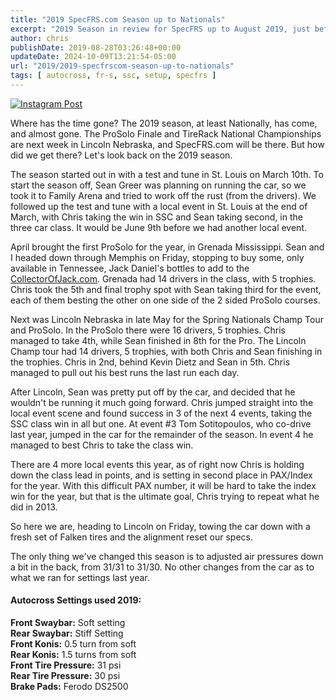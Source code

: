 ```yaml
---
title: "2019 SpecFRS.com Season up to Nationals"
excerpt: "2019 Season in review for SpecFRS up to August 2019, just before the 2019 Solo Nationals. Also listed are our settings for the car setup."
author: chris
publishDate: 2019-08-28T03:26:48+00:00
updateDate: 2024-10-09T13:21:54-05:00
url: "2019/2019-specfrscom-season-up-to-nationals"
tags: [ autocross, fr-s, ssc, setup, specfrs ]
---
```


[![Instagram Post](https://www.instagram.com/p/BwS-GexFfU8/)](https://www.instagram.com/p/BwS-GexFfU8/ "View this post on Instagram")

Where has the time gone? The 2019 season, at least Nationally, has come, and almost gone. The ProSolo Finale and TireRack National Championships are next week in Lincoln Nebraska, and SpecFRS.com will be there. But how did we get there? Let's look back on the 2019 season.

The season started out in with a test and tune in St. Louis on March 10th. To start the season off, Sean Greer was planning on running the car, so we took it to Family Arena and tried to work off the rust (from the drivers). We followed up the test and tune with a local event in St. Louis at the end of March, with Chris taking the win in SSC and Sean taking second, in the three car class. It would be June 9th before we had another local event.

April brought the first ProSolo for the year, in Grenada Mississippi. Sean and I headed down through Memphis on Friday, stopping to buy some, only available in Tennessee, Jack Daniel's bottles to add to the [CollectorOfJack.com](https://www.CollectorOfJack.com). Grenada had 14 drivers in the class, with 5 trophies. Chris took the 5th and final trophy spot with Sean taking third for the event, each of them besting the other on one side of the 2 sided ProSolo courses.

Next was Lincoln Nebraska in late May for the Spring Nationals Champ Tour and ProSolo. In the ProSolo there were 16 drivers, 5 trophies. Chris managed to take 4th, while Sean finished in 8th for the Pro. The Lincoln Champ tour had 14 drivers, 5 trophies, with both Chris and Sean finishing in the trophies. Chris in 2nd, behind Kevin Dietz and Sean in 5th. Chris managed to pull out his best runs the last run each day.

After Lincoln, Sean was pretty put off by the car, and decided that he wouldn't be running it much going forward. Chris jumped straight into the local event scene and found success in 3 of the next 4 events, taking the SSC class win in all but one. At event #3 Tom Sotitopoulos, who co-drive last year, jumped in the car for the remainder of the season. In event 4 he managed to best Chris to take the class win.

There are 4 more local events this year, as of right now Chris is holding down the class lead in points, and is setting in second place in PAX/Index for the year. With this difficult PAX number, it will be hard to take the index win for the year, but that is the ultimate goal, Chris trying to repeat what he did in 2013.

So here we are, heading to Lincoln on Friday, towing the car down with a fresh set of Falken tires and the alignment reset our specs.

The only thing we've changed this season is to adjusted air pressures down a bit in the back, from 31/31 to 31/30. No other changes from the car as to what we ran for settings last year.

#### Autocross Settings used 2019:
**Front Swaybar:** Soft setting  
**Rear Swaybar:** Stiff Setting  
**Front Konis:** 0.5 turn from soft  
**Rear Konis:** 1.5 turns from soft  
**Front Tire Pressure:** 31 psi  
**Rear Tire Pressure:** 30 psi  
**Brake Pads:** Ferodo DS2500

